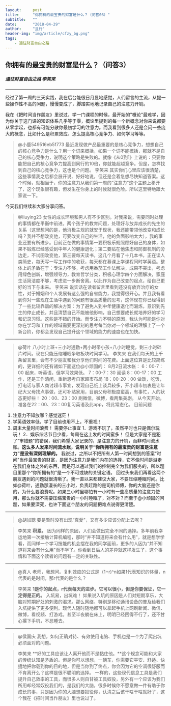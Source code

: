 ```yaml
---
layout:     post
title:      "你拥有的最宝贵的财富是什么？（问答03）"
subtitle:   ""
date:       "2018-04-29"
author:     "且行"
header-img: "img/article/cfzy_bg.png"
tags:
    - 通往财富自由之路
---
```


## 你拥有的最宝贵的财富是什么？（问答3）
##### 通往财富自由之路 李笑来

-------

经过了第一周的三天实践，我在后台能很日月显地感觉，人们留言的主流，从提一些操作性不高的问题，慢慢变成了，脚踏实地地记录自己的注意力开销。

我在《把时间当作朋友》里说过，学一门课程的时候，最开始的"概论"最难学，因为你关于这门课的知识体系几乎等于零，概论里提到的每一个新概念对你来说都要从零学起，也都有可能分散你最初学习的注意力。而我看到很多人还是会问一些庞大的概念，比如什么是积累效应、怎么提高核心竞争力、如何学习等等。

> @小鹿549516eb5f773
最近发现做产品最重要的是核心竞争力，想想自己的核心竞争力是什么？用一个词来概括，如果一个词不能概括，那就不是自己的核心竞争力，说明这个策略是失败的。就像《从0到1》上说的：只要你能把自己的核心竞争力提高到同行的10倍，你就能超越竞争。但是，怎样找到自己的核心竞争力，这也是个问题。
> 李笑来
其实你们心里应该很清楚，这些事情我之后都会展开说、好好地说，但还是会着急想尽快知道答案。这个时候，就相当于，你的注意力从我们第一周的“注意力"这个主题上移开了，这个现象很有趣，但发生在你身上的时候就很危险。所以这里特地跟大家说一下。

今天我们继续和大家分享问答。

> @Iiuying23
女性的成长环境和男人有不少区别。对我来说，需要同时处理的事情都在平衡中前进。两个孩子的教育问题，处理好与放弃成长的先生的关系（这里想问的是，他消极主规的就安于现状，我还能带领他改变和成长吗？我并不想改变他，可要改变自己的生活，他的负面影响太大），我的事业还要有所进步。目前正在做的事情第一要积极乐规照顾好自己的身体，如果不锻炼已经感受到中年人的健康退化；第二要贴在他焦虑和防御机制的旁边走，不试图改变他，第三要每天读书，这几个月看了十几本书，正在读人类简史，每天写一写工作中的收获，每天都在慕课上学课程同时学英语。整体上的矛盾在于：专注力不够，考虑用番茄工作法解决，成果不突出，考虑用绿色创新，增强领导力，教育哲学分类，积极心理学四个方面解决，家庭生活简洁度不够，考虑进一步断舍离。以此作为自己改变的起点，给自己更好的当下与未来。
> 李笑来
说实话在读者留言里看到还没有放弃治疗的女性，对于婚姻和个人发展有这么强的自省能力，我觉得很开心。并且我有看到你对一些现在生活中遇到的问题有很高质量的思考，这体现在你已经得到了一些比较靠谱的解决方案：为了避免人到中年健康退化而渴炼，意识到先生的停止成长，并且清楚自己不能被他影响，自己想要成长就培养好的学习和记录习惯。这些是不错的开始。而专注力不够的原因，我认为可能是你对你在学习和工作的领域需要更深刻的思考每当你对一个领域的理解上了一个新台阶，你都会发现自己提升这个领域的能力的速度也在加快。

-------

> @荷叶
八小时上班+三小时通勤+两小时带小孩+八小时睡觉，剩三小时碎片时间。现在只能压缩睡眠争取板块时间学习。
> 李笑来
在我们每天的上千条留言里，会有不少朋友和我分享他们时间的花费。上面这位算是比较简练的，更详细的还有诸如下面这位@小顽固的：
8月2日流水帐：
6：00-7：00 起床，听英语，但学习效果低。
7：00-7：30 阅读
8：00-17：00 工作，还是工作清闲，重新思考自家超市布局
18：00-20：00 做饭，吃饭，打电话与家人商讨超市事宜，发现自己纸上谈兵较多，开小超市初衷是让年纪大父母找点事做，还可补贴家用，目前父母积极度蛮高，有事忙，人的状态更好些！
20：00、23：00 刷微信，微博，看两集美剧。
从今天开始，准各在22：00、23：00复习英语及此app，将此常态化。
目前问题
1. 注意力不知放哪？感觉迷茫！
2. 学英语效率低，学了目前也用不上，不重视！
3. 周末大量时间浪费！
需要停止事宜
1．游戏不玩了，虽然平时也只是偶尔玩玩！
2．娱乐综艺节目少看，每周在这上发的时间蛮多！
但是大家是不是犯了“审错题"的错误，我们希望大家记录的，是注意力的开销，而非时间流水账。**这么多人发来时间流水账，说明关于“你所拥有的最宝贵的财富是注意力"是没有深刻理解的。**
我说过，之所以不把所有人第一时间想到的答案“时间"当作最宝贵的财富，是因为注意力是我们内在的选择，它不像时间是游走在我们身体之外的东西，而是可以通过我们的控制完全为我们服务的，所以题目里那个“你所拥有的"是一个不可或缺的关键定语。
回过头来我们再看这两个朋友遇到的问题就很清晰了。我一直以来都建议大家，不要压缩睡眠时间。比如@荷叶，通勤那漫长的三小时，负责赶路的是司机师傅，你的大脑还是你的，为什么要浪费呢。如果三小时里哪怕有一小时有一些高质量的注意力使用，那么你就不需要压缩宝贵的一小时睡眠了，对不对？而至于@小顽固的问题，如果要深究，也许下面这个朋友的问题把难点说得更清楚。

-------

> @胡加聰
要是暫时没有出现“真愛"，又有多少应该分配上去呢？

> 李笑来
**积累。**
因为同样的原因，人们会做出完全不同的选择。多年前我幸运地第一次接触计算机编程，那时“并不知道将来会有什么用"，就是想学学看，而同样一个学习技能的机会摆在我的同学面前，更多的人因为“并不知道将来会有什么用"而不学了。你看到日后人的差异就这样发生了，这个事情和下面这个读者的问题有一定的关联性。

-------

> @真人
老师，我想问。复利效应的公式是（1+r)^n如果1代表知识的体量，n代表的是时间，那r代表的是什么？

> 李笑来
**1是你的起点，r代表每天的进步。它可以很小，但是你要保证，它一定得是正的。**
入坑易，出坑难！
如果说入坑的原因是人们对短期享乐，大脑对短期好处的刺激的渴求。那么网络、特别是移动通讯设备的普及给我们入坑提供了更多便利。现代人随时随地都可以拿起手机上网刷新闻、微信、微博，看视频、打游戏。甚至半夜躺在床上，明明已经困得不行了，还不甘心撂下手机，不忍睡去。

-------

> @侯国庆
我想，如何正确对待、有效使用电脑、手机也是一个为了爬出坑必须面对的问题。

> 李笑来
**好的工具应该让人离开他而不是黏住他。**这个规念可能和大家的传统认知是矛盾的。但是你可以想想，一辆车，你需要它平安、舒适、快捷地把你载到你的目的地，但是当你到了终点，你会因为它的空调很舒服而不肯离开么？这样是很不聪明的选择。
一样的，这些现代信息工具是我们提升自己效率的工具，而很多人则自甘被工具奴役，另外有一个应该为我们所用却经常奴役我们的，是我们的大脑，很多时候你不愿意做一件有助于你成长的事，只是因为你的大脑想要奴役你，认清之后该干啥干啥就好了，这个我在《把时间当作朋友》里也说过了。



